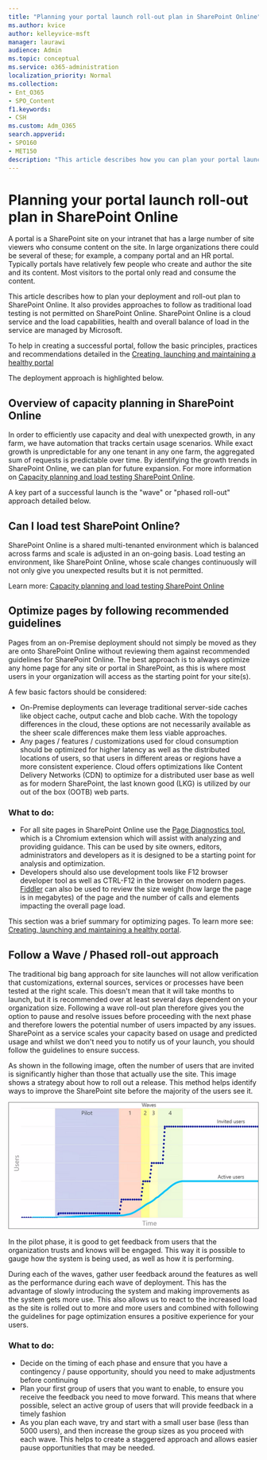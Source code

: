 ```yaml
---
title: "Planning your portal launch roll-out plan in SharePoint Online"
ms.author: kvice
author: kelleyvice-msft
manager: laurawi
audience: Admin
ms.topic: conceptual
ms.service: o365-administration
localization_priority: Normal
ms.collection: 
- Ent_O365
- SPO_Content
f1.keywords:
- CSH
ms.custom: Adm_O365
search.appverid: 
- SPO160
- MET150
description: "This article describes how you can plan your portal launch in SharePoint Online and what steps to take for a successful launch"
---
```


# Planning your portal launch roll-out plan in SharePoint Online

A portal is a SharePoint site on your intranet that has a large number of site viewers who consume content on the site. In large organizations there could be several of these; for example, a company portal and an HR portal. Typically portals have relatively few people who create and author the site and its content. Most visitors to the portal only read and consume the content.

This article describes how to plan your deployment and roll-out plan to SharePoint Online. It also provides approaches to follow as traditional load testing is not permitted on SharePoint Online. SharePoint Online is a cloud service and the load capabilities, health and overall balance of load in the service are managed by Microsoft.

To help in creating a successful portal, follow the basic principles, practices and recommendations detailed in the [Creating, launching and maintaining a healthy portal](/sharepoint/portal-health) 

The deployment approach is highlighted below.

## Overview of capacity planning in SharePoint Online
In order to efficiently use capacity and deal with unexpected growth, in any farm, we have automation that tracks certain usage scenarios. While exact growth is unpredictable for any one tenant in any one farm, the aggregated sum of requests is predictable over time. By identifying the growth trends in SharePoint Online, we can plan for future expansion. For more information on [Capacity planning and load testing SharePoint Online](capacity-planning-and-load-testing-sharepoint-online.md).

A key part of a successful launch is the "wave" or "phased roll-out" approach detailed below. 

## Can I load test SharePoint Online?
SharePoint Online is a shared multi-tenanted environment which is balanced across farms and scale is adjusted in an on-going basis. Load testing an environment, like SharePoint Online, whose scale changes continuously will not only  give you unexpected results but it is not permitted. 

Learn more:  [Capacity planning and load testing SharePoint Online](capacity-planning-and-load-testing-sharepoint-online.md)

## Optimize pages by following recommended guidelines
Pages from an on-Premise deployment should not simply be moved as they are onto SharePoint Online without reviewing them against recommended guidelines for SharePoint Online. The best approach is to always optimize any home page for any site or portal in SharePoint, as this is where most users in your organization will access as the starting point for your site(s).

A few basic factors should be considered:
- On-Premise deployments can leverage traditional server-side caches like object cache, output cache and blob cache. With the topology differences in the cloud, these options are not necessarily available as the sheer scale differences make them less viable approaches.
- Any pages / features / customizations used for cloud consumption should be optimized for higher latency as well as the distributed locations of users, so that users in different areas or regions have a more consistent experience. Cloud offers optimizations like Content Delivery Networks (CDN) to optimize for a distributed user base as well as for modern SharePoint, the last known good (LKG) is utilized by our out of the box (OOTB) web parts.

### What to do:
 - For all site pages in SharePoint Online use the [Page Diagnostics tool](./page-diagnostics-for-spo.md), which is a Chromium extension which will assist with analyzing and providing guidance. This can be used by site owners, editors, administrators and developers as it is designed to be a starting point for analysis and optimization.
 - Developers should also use development tools like F12 browser developer tool as well as CTRL-F12 in the browser on modern pages. [Fiddler](https://www.telerik.com/download/fiddler) can also be used to review the size weight (how large the page is in megabytes) of the page and the number of calls and elements impacting the overall page load. 

This section was a brief summary for optimizing pages.  To learn more see:  [Creating, launching and maintaining a healthy portal](/sharepoint/portal-health).

## Follow a Wave / Phased roll-out approach
The traditional big bang approach for site launches will not allow verification that customizations, external sources, services or processes have been tested at the right scale. This doesn't mean that it will take months to launch, but it is recommended over at least several days dependent on your organization size. Following a wave roll-out plan therefore gives you the option to pause and resolve issues before proceeding with the next phase and therefore lowers the potential number of users impacted by any issues. SharePoint as a service scales your capacity based on usage and predicted usage and whilst we don't need you to notify us of your launch, you should follow the guidelines to ensure success.
  
As shown in the following image, often the number of users that are invited is significantly higher than those that actually use the site. This image shows a strategy about how to roll out a release. This method helps identify ways to improve the SharePoint site before the majority of the users see it.
  
![Graph showing invited and active users](../media/0bc14a20-9420-4986-b9b9-fbcd2c6e0fb9.png)
  
In the pilot phase, it is good to get feedback from users that the organization trusts and knows will be engaged. This way it is possible to gauge how the system is being used, as well as how it is performing.
  
During each of the waves, gather user feedback around the features as well as the performance during each wave of deployment. This has the advantage of slowly introducing the system and making improvements as the system gets more use. This also allows us to react to the increased load as the site is rolled out to more and more users and combined with following the guidelines for page optimization ensures a positive experience for your users.

### What to do:
- Decide on the timing of each phase and ensure that you have a contingency / pause opportunity, should you need to make adjustments before continuing
- Plan your first group of users that you want to enable, to ensure you receive the feedback you need to move forward. This means that where possible, select an active group of users that will provide feedback in a timely fashion
- As you plan each wave, try and start with a small user base (less than 5000 users), and then increase the group sizes as you proceed with each wave. This helps to create a staggered approach and allows easier pause opportunities that may be needed.